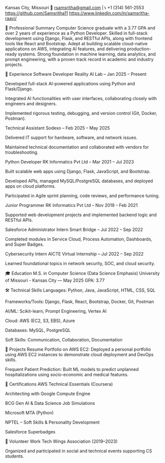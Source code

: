 Kansas City, Missouri
📧 rsamsritha@gmail.com | 📞 +1 (314) 561-2553
https://github.com/Samsritha11
https://www.linkedin.com/in/samsritha-raavi/

🧠 Professional Summary
Computer Science graduate with a 3.77 GPA and over 2 years of experience as a Python Developer. Skilled in full-stack development using Django, Flask, and RESTful APIs, along with frontend tools like React and Bootstrap. Adept at building scalable cloud-native applications on AWS, integrating AI features, and delivering production-ready systems. Strong foundation in machine learning, data analytics, and prompt engineering, with a proven track record in academic and industry projects.

💼 Experience
Software Developer
Reality AI Lab – Jan 2025 – Present

Developed full-stack AI-powered applications using Python and Flask/Django.

Integrated AI functionalities with user interfaces, collaborating closely with engineers and designers.

Implemented rigorous testing, debugging, and version control (Git, Docker, Postman).

Technical Assistant
Sodexo – Feb 2025 – May 2025

Delivered IT support for hardware, software, and network issues.

Maintained technical documentation and collaborated with vendors for troubleshooting.

Python Developer
RK Informatics Pvt Ltd – Mar 2021 – Jul 2023

Built scalable web apps using Django, Flask, JavaScript, and Bootstrap.

Developed APIs, managed MySQL/PostgreSQL databases, and deployed apps on cloud platforms.

Participated in Agile sprint planning, code reviews, and performance tuning.

Junior Programmer
RK Informatics Pvt Ltd – Nov 2019 – Feb 2021

Supported web development projects and implemented backend logic and RESTful APIs.

Salesforce Administrator Intern
Smart Bridge – Jul 2022 – Sep 2022

Completed modules in Service Cloud, Process Automation, Dashboards, and Super Badges.

Cybersecurity Intern
AICTE Virtual Internship – Jul 2022 – Sep 2022

Learned foundational topics in network security, SOC, and cloud security.

🎓 Education
M.S. in Computer Science (Data Science Emphasis)
University of Missouri - Kansas City — May 2025
GPA: 3.77

🛠️ Technical Skills
Languages: Python, Java, JavaScript, HTML, CSS, SQL

Frameworks/Tools: Django, Flask, React, Bootstrap, Docker, Git, Postman

AI/ML: Scikit-learn, Prompt Engineering, Vertex AI

Cloud: AWS (EC2, S3, EBS), Azure

Databases: MySQL, PostgreSQL

Soft Skills: Communication, Collaboration, Documentation

🧪 Projects
Resume Portfolio on AWS EC2: Deployed a personal portfolio using AWS EC2 instances to demonstrate cloud deployment and DevOps skills.

Frequent Patient Prediction: Built ML models to predict unplanned hospitalizations using socio-economic and medical features.

📜 Certifications
AWS Technical Essentials (Coursera)

Architecting with Google Compute Engine

BCG Gen AI & Data Science Job Simulations

Microsoft MTA (Python)

NPTEL – Soft Skills & Personality Development

Salesforce Superbadges

🤝 Volunteer Work
Tech Wings Association (2019–2023)

Organized and participated in social and technical events supporting CS students.

